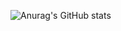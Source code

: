 ![Anurag's GitHub stats](https://github-readme-stats.vercel.app/api?username=k-3730&show_icons=true&theme=synthwave)

